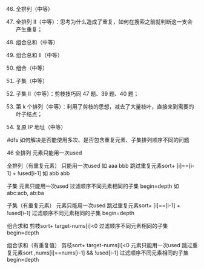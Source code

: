 46. 全排列（中等）
47. 全排列 II（中等）：思考为什么造成了重复，如何在搜索之前就判断这一支会产生重复；
39. 组合总和（中等）
40. 组合总和 II（中等）
77. 组合（中等）
78. 子集（中等）
90. 子集 II（中等）：剪枝技巧同 47 题、39 题、40 题；

60. 第 k 个排列（中等）：利用了剪枝的思想，减去了大量枝叶，直接来到需要的叶子结点；
93. 复原 IP 地址（中等）




#dfs
如何解决是否能使用多次、是否包含重复元素、子集排列顺序不同的问题


46 全排列
元素只能用一次used

全排列（有重复元素）
只能用一次used 如 aaa bbb
跳过重复元素sort+ [i]==[i-1] + !used[i-1] 如 abb abb

子集
元素只能用一次used
过滤顺序不同元素相同的子集 begin=depth 如 abc:acb, ab:ba

子集（有重复元素）
元素只能用一次used
跳过重复元素sort+ [i]==[i-1] + !used[i-1]
过滤顺序不同元素相同的子集 begin=depth

组合求和 
剪枝sort+ target-nums[i]<0
过滤顺序不同元素相同的子集 begin=depth

组合求和（有重复值）
剪枝sort+ target-nums[i]<0
元素只能用一次used
跳过重复元素sort ,nums[i]==nums[i-1] && !used[i-1]
过滤顺序不同元素相同的子集 begin=depth 


